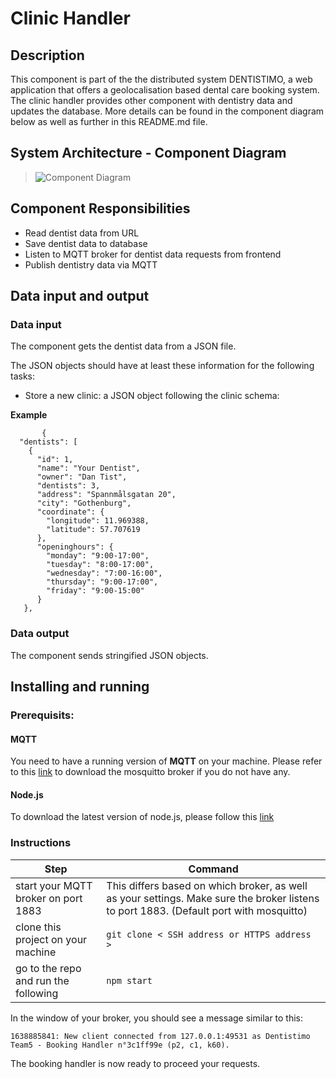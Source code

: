 # Clinic Handler

## Description

This component is part of the the distributed system DENTISTIMO, a web application that offers a geolocalisation based dental care booking system.
The clinic handler provides other component with dentistry data and updates the database. More details can be found in the component diagram below as well as further in this README.md file. 

## System Architecture - Component Diagram

> ![Component Diagram](Assets/System_Component_Diagram_v2.0.png)

## Component Responsibilities

- Read dentist data from URL
- Save dentist data to database
- Listen to MQTT broker for dentist data requests from frontend
- Publish dentistry data via MQTT

## Data input and output
### Data input

The component gets the dentist data from a JSON file.

The JSON objects should have at least these information for the following tasks:
- Store a new clinic: a JSON object following the clinic schema: 

<b>Example</b>

```
       {
  "dentists": [
    {
      "id": 1,
      "name": "Your Dentist",
      "owner": "Dan Tist",
      "dentists": 3,
      "address": "Spannmålsgatan 20",
      "city": "Gothenburg",
      "coordinate": {
        "longitude": 11.969388,
        "latitude": 57.707619
      },
      "openinghours": {
        "monday": "9:00-17:00",
        "tuesday": "8:00-17:00",
        "wednesday": "7:00-16:00",
        "thursday": "9:00-17:00",
        "friday": "9:00-15:00"
      }
   },
```

### Data output

The component sends stringified JSON objects.


## Installing and running

### Prerequisits:
#### MQTT
You need to have a running version of <b>MQTT</b> on your machine. Please refer to this [link](https://www.google.com/url?sa=t&rct=j&q=&esrc=s&source=web&cd=&ved=2ahUKEwjG3fWb6NH0AhXpQvEDHSGLC2MQFnoECAMQAQ&url=https%3A%2F%2Fmosquitto.org%2Fdownload%2F&usg=AOvVaw2rLN-Os_zfUrtqeV1Lrunf) to download the mosquitto broker if you do not have any. 
#### Node.js
To download the latest version of node.js, please follow this [link](https://nodejs.org/en/download/)

### Instructions

| Step | Command |
| ------ | ------ |
| start your MQTT broker on port 1883| This differs based on which broker, as well as your settings. Make sure the broker listens to port 1883. (Default port with mosquitto) |
| clone this project on your machine | `git clone < SSH address or HTTPS address >` |
| go to the repo and run the following  | `npm start` |

In the window of your broker, you should see a message similar to this:

`1638885841: New client connected from 127.0.0.1:49531 as Dentistimo Team5 - Booking Handler n°3c1ff99e (p2, c1, k60).`

The booking handler is now ready to proceed your requests. 
